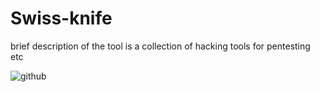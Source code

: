 # Swiss-knife
brief description of the tool is a collection of hacking tools for pentesting etc


![github](https://user-images.githubusercontent.com/94316140/234636046-e300f528-f300-4304-b00f-04222f4fb6c2.png)
